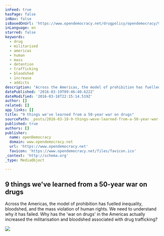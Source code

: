 ```yaml
---
inFeed: true
hasPage: false
inNav: false
isBasedOnUrl: 'https://www.opendemocracy.net/drugpolicy/opendemocracy/9-things-we-ve-learned-from-50-year-war-on-drugs'
inLanguage: en
starred: false
keywords:
  - drug
  - militarised
  - americas
  - human
  - mass
  - detention
  - trafficking
  - bloodshed
  - increase
  - addicts
description: "Across the Americas, the model of prohibition has fuelled inequality, bloodshed, and the mass violation of human rights. We need to understand why it has failed. Why has the 'war on drugs' in the Americas actually increased the militarisation and bloodshed associated with drug trafficking?"
datePublished: '2016-03-19T09:46:40.622Z'
dateModified: '2016-03-18T22:15:14.519Z'
author: []
related: []
app_links: []
title: "9 things we've learned from a 50-year war on drugs"
sourcePath: _posts/2016-03-18-9-things-weve-learned-from-a-50-year-war-on-drugs.md
published: true
authors: []
publisher:
  name: openDemocracy
  domain: www.opendemocracy.net
  url: 'https://www.opendemocracy.net'
  favicon: 'https://www.opendemocracy.net/files/favicon.ico'
_context: 'http://schema.org'
_type: MediaObject

---
```

<article style=""><h1>9 things we've learned from a 50-year war on drugs</h1><p>Across the Americas, the model of prohibition has fuelled inequality, bloodshed, and the mass violation of human rights. We need to understand why it has failed. Why has the 'war on drugs' in the Americas actually increased the militarisation and bloodshed associated with drug trafficking?</p><img src="https://cdn.opendemocracy.net/files/imagecache/article_xlarge/wysiwyg_imageupload/549501/Untitled4.png" /></article>